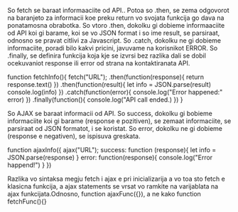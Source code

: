 So fetch se baraat informaaciite od API..
Potoa so .then, se zema odgovorot na baranjeto za informacii koe preku return vo svojata funkcija go dava na ponatamosna obrabotka.
So vtoro .then, dokolku gi dobieme informaaciite od API koi gi barame, koi se vo JSON format i so ime result, se parsiraat, odnosno se pravat citlivi za Javascript.
So .catch, dokolku ne gi dobieme informaciite, poradi bilo kakvi pricini, javuvame na korisnikot ERROR.
So .finally, se definira funkcija koja kje se izvrsi bez razlika dali se dobil ocekuvaniot response ili error od strana na kontaktiranata API.

function fetchInfo(){
    fetch("URL");
    .then(function(response){
        return response.text()
    })
    .then(function(result){
        let info = JSON.parse(result)
        console.log(info)
    })
    .catch(function(error){
        console.log("Error happened:" error)
    })
    .finally(function(){
        console.log("API call ended.)
    })
}

So AJAX se baraat informacii od API.
So success, dokolku gi bobieme informaciite koi gi barame (response e pozitiven), se zemaat informaciite, se parsiraat od JSON formatot, i se koristat.
So error, dokolku ne gi dobieme (response e negativen), se ispisuva greskata.

function ajaxInfo({
    ajax("URL");
    success: function (response){
        let info = JSON.parse(response)
    }
    error: function(response){
        console.log("Error happend!")
    }
})

Razlika vo sintaksa megju fetch i ajax e pri inicializarija a vo toa sto fetch e klasicna funkcija, a ajax statements se vrsat vo ramkite na varijablata na ajax funkcijata.Odnosno, function ajaxFunc({}), a ne kako function fetchFunc(){}
